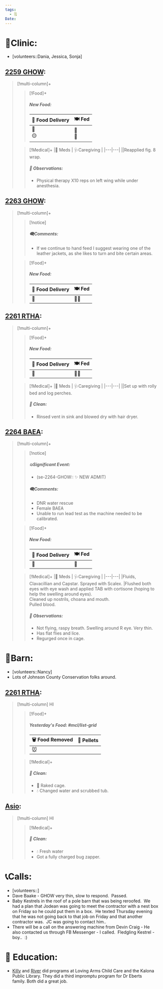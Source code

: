 ```yaml
---
tags:
  - 🗒️
Date: 
---
```


# 🏥Clinic:
- [volunteers::Dania, Jessica, Sonja]

## [2259 GHOW](../RARE%20Birds/2259%20GHOW.md):
> [!multi-column]+
>
>> [!Food]+
>> ##### New Food:
>> |🚚 Food Delivery| 🍽️ Fed|
>> |---|---|
>>|🫱 <br> 🟡|🐀 <br> 🐀
>
>> [!Medical]+
>> |💊 Meds | 🩺Caregiving |
>> |---|---|
>> ||Reapplied fig. 8 wrap.
>>
>> ##### 🔭 Observations:
>> - Physical therapy X10 reps on left wing while under anesthesia.

## [2263 GHOW](../RARE%20Birds/2263%20GHOW.md):
> [!multi-column]+
>
>> [!notice]
>> ##### 🗨️Comments:
>> - If we continue to hand feed I suggest wearing one of the leather jackets, as she likes to turn and bite certain areas.
>
>> [!Food]+
>> ##### New Food:
>> |🚚 Food Delivery| 🍽️ Fed|
>> |---|---|
>>|🫱|🐀🐀
>

## [2261 RTHA](../RARE%20Birds/2261%20RTHA.md):
> [!multi-column]+
>
>> [!Food]+
>> ##### New Food:
>> |🚚 Food Delivery| 🍽️ Fed|
>> |---|---|
>>|🫱|🐀🐀
>
>> [!Medical]+
>> |💊 Meds | 🩺Caregiving |
>> |---|---|
>> ||Set up with rolly bed and log perches.
>>
>>##### 🫧 Clean:
>> - Rinsed vent in sink and blowed dry with hair dryer.

## [2264 BAEA](../RARE%20Birds/2264%20BAEA.md):
> [!multi-column]+
>
>> [!notice]
>> ##### 💥Significant Event:
>> - (se-2264-GHOW:: ✨ NEW ADMIT)
>>
>> ##### 🗨️Comments:
>> - DNR water rescue
>> - Female BAEA
>> - Unable to run lead test as the machine needed to be calibrated.
>
>> [!Food]+
>> ##### New Food:
>> |🚚 Food Delivery| 🍽️ Fed|
>> |---|---|
>>|🫱|🐀
>
>> [!Medical]+
>> |💊 Meds | 🩺Caregiving |
>> |---|---|
>> |Fluids, Clavacillian and Capstar. Sprayed with Scalex. |Flushed both eyes with eye wash and applied TAB with cortisone (hoping to help the swelling around eyes). <br> Cleaned up nostrils, choana and mouth.  <br> Pulled blood.
>>
>> ##### 🔭 Observations:
>> - Not flying, raspy breath. Swelling around R eye. Very thin.
>> - Has flat flies and lice.
>> - Regurged once in cage.

# 🏡Barn:
- [volunteers::Nancy]
- Lots of Johnson County Conservation folks around.

## [2261 RTHA](../RARE%20Birds/2261%20RTHA.md):
> [!multi-column] HI
>
>> [!Food]+
>> ##### Yesterday's Food: #mcl/list-grid
>> |🗑️ Food Removed| 💩 Pellets
>> |---|---|
>>|🐭|
>>
>
>> [!Medical]+
>>##### 🫧 Clean:
>> - 🧹 Raked cage.
>> - 💧 Changed water and scrubbed tub.
>>

## [Asio](../RARE%20Birds/Ed%20Birds/Asio.md):
> [!multi-column] HI
>
>> [!Medical]+
>>##### 🫧 Clean:
>> - 💧 Fresh water
>> - Got a fully charged bug zapper.
>>

# 📞Calls:
- [volunteers::]
- Dave Baake - GHOW very thin, slow to respond.  Passed.
- Baby Kestrels in the roof of a pole barn that was being reroofed.  We had a plan that Jodean was going to meet the contractor with a nest box on Friday so he could put them in a box.  He texted Thursday evening that he was not going back to that job on Friday and that another contractor was.  JC was going to contact him..
- There will be a call on the answering machine from Devin Craig - He also contacted us through FB Messenger - I called.  Fledgling Kestrel - boy..  :)

# 🏫 Education:
- [Killy](../RARE%20Birds/Ed%20Birds/Killy.md) and [River](../RARE%20Birds/Ed%20Birds/River.md) did programs at Loving Arms Child Care and the Kalona Public Library. They did a third impromptu program for Dr Eberts family. Both did a great job.